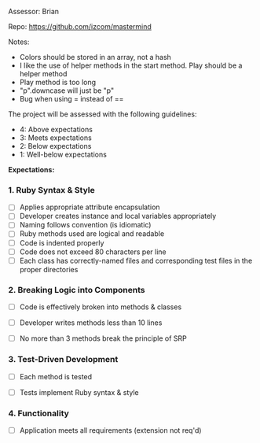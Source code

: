 Assessor: Brian

Repo: https://github.com/izcom/mastermind

Notes:

* Colors should be stored in an array, not a hash
* I like the use of helper methods in the start method. Play should be a helper method
* Play method is too long
* "p".downcase will just be "p"
* Bug when using = instead of ==


The project will be assessed with the following guidelines:

* 4: Above expectations
* 3: Meets expectations
* 2: Below expectations
* 1: Well-below expectations

**Expectations:**

### 1. Ruby Syntax & Style

- [ ] Applies appropriate attribute encapsulation  
- [ ] Developer creates instance and local variables appropriately
- [ ] Naming follows convention (is idiomatic)
- [ ] Ruby methods used are logical and readable
- [ ] Code is indented properly
- [ ] Code does not exceed 80 characters per line
- [ ] Each class has correctly-named files and corresponding test files in the proper directories

### 2. Breaking Logic into Components

- [ ] Code is effectively broken into methods & classes
- [ ] Developer writes methods less than 10 lines
- [ ] No more than 3 methods break the principle of SRP


### 3. Test-Driven Development

- [ ] Each method is tested  
- [ ] Tests implement Ruby syntax & style   


### 4. Functionality

- [ ] Application meets all requirements (extension not req'd)
